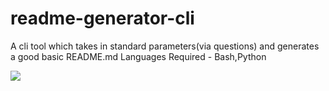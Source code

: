 # readme-generator-cli
A cli tool which takes in standard parameters(via questions) and generates a good basic README.md
Languages Required - Bash,Python

![](https://user-images.githubusercontent.com/9840435/59459416-07f1e580-8e1d-11e9-89e7-6a5e6b373e93.gif)
